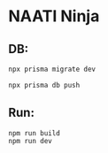 # NAATI Ninja


## DB:

```bash
npx prisma migrate dev
```

```bash
npx prisma db push
```


## Run:

```bash
npm run build
npm run dev
```

